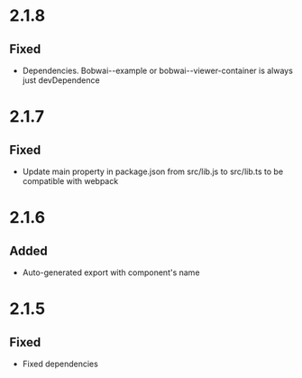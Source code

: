 # 2.1.8
## Fixed
- Dependencies. Bobwai--example or bobwai--viewer-container is always just devDependence

# 2.1.7
## Fixed
- Update main property in package.json from src/lib.js to src/lib.ts to be compatible with webpack

# 2.1.6
## Added
- Auto-generated export with component's name

# 2.1.5
## Fixed
- Fixed dependencies

